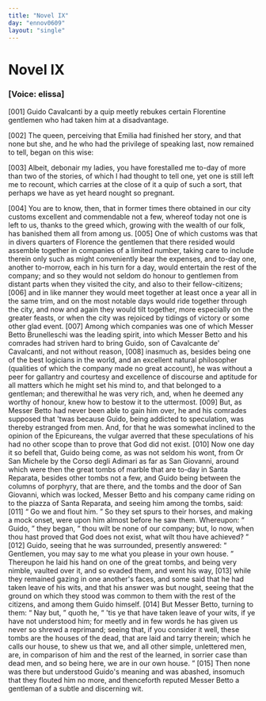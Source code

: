 ```yaml
---
title: "Novel IX"
day: "ennov0609"
layout: "single"
---
```

<div id="nov0609" type="novella" who="elissa">
 <h1>
  Novel IX
 </h1>
 <argument>
  <p>
   <h3>
    [Voice: elissa]
   </h3>
  </p>
  <p>
   <a name="p06090001">
    [001]
   </a>
   Guido Cavalcanti by a quip meetly rebukes certain
	Florentine gentlemen who had taken him at a disadvantage.
  </p>
 </argument>
 <div3 type="commentary" who="author">
  <p>
   <a name="p06090002">
    [002]
   </a>
   The
   queen, perceiving that Emilia had finished
	her story, and that none but she, and he who had the privilege of speaking last, now
	remained to tell, began on this wise:
  </p>
 </div3>
 <div3 type="commentary" who="elissa">
  <p>
   <a name="p06090003">
    [003]
   </a>
   Albeit, debonair my ladies, you have forestalled me to-day of
      more than two of the stories, of which I had thought to tell one, yet one is still left me
      to recount, which carries at the close of it a quip of such a sort, that perhaps we have
      as yet heard nought so pregnant.
  </p>
 </div3>
 <p>
  <a name="p06090004">
   [004]
  </a>
  You are to know, then, that in former times there obtained
in
 our city customs excellent and commendable not a few, whereof today
not one is left to us, thanks to the greed which, growing with
 the wealth
of our folk, has banished them all from among us.
  <a name="p06090005">
   [005]
  </a>
  One
 of which customs was
that in divers quarters of Florence the gentlemen
 that there resided would
assemble together in companies of a
 limited number, taking care to include
therein only such as might
 conveniently bear the expenses, and to-day one,
another to-morrow,
 each in his turn for a day, would entertain the rest of
the company;
 and so they would not seldom do honour to gentlemen from
distant
 parts when they visited the city, and also to their
fellow-citizens;
  <a name="p06090006">
   [006]
  </a>
  and in like manner they would meet together at least once
a year all
 in the same trim, and on the most notable days would ride
together
 through the city, and now and again they would tilt together,
more
 especially on the greater feasts, or when the city was rejoiced by
tidings of victory or some other glad event.
  <a name="p06090007">
   [007]
  </a>
  Among which companies
 was one
of which Messer Betto Brunelleschi was the leading
 spirit, into which
Messer Betto and his comrades had striven hard
  to bring Guido,
son of Cavalcante de' Cavalcanti, and not without
 reason,
  <a name="p06090008">
   [008]
  </a>
  inasmuch as,
besides being one of the best logicians in the
 world, and an excellent
natural philosopher (qualities of which the
 company made no great
account), he was without a peer for gallantry
 and courtesy and excellence
of discourse and aptitude for all matters
 which he might set his mind to,
and that belonged to a gentleman;
 and therewithal he was very rich, and,
when he deemed
 any worthy of honour, knew how to bestow it to the
uttermost.
  <a name="p06090009">
   [009]
  </a>
  But, as Messer Betto had never been able to gain him over, he
and his comrades supposed that 'twas because Guido, being addicted
 to
speculation, was thereby estranged from men. And, for that he
 was somewhat
inclined to the opinion of the Epicureans, the vulgar
 averred that these
speculations of his had no other scope than to
 prove that God did not
exist.
  <a name="p06090010">
   [010]
  </a>
  Now one day it so befell that, Guido
 being come, as was not seldom
his wont, from Or San Michele by
 the Corso degli Adimari as far as San
Giovanni, around which were
 then the great tombs of marble that are to-day
in Santa Reparata,
 besides other tombs not a few, and Guido being between
the columns
 of porphyry, that are there, and the tombs and the door of
San
 Giovanni, which was locked, Messer Betto and his company came
 riding
on to the piazza of Santa Reparata, and seeing him among the
 tombs, said:
  <a name="p06090011">
   [011]
  </a>
  <q direct="unspecified">
   Go we and flout him.
  </q>
  So they set spurs to their
 horses, and making
a mock onset, were upon him almost before he
 saw them. Whereupon:
  <q direct="unspecified">
   Guido,
  </q>
  they began,
  <q direct="unspecified">
   thou wilt be
 none of our company; but, lo
now, when thou hast proved that
 God does not exist, what wilt thou have
achieved?
  </q>
  <a name="p06090012">
   [012]
  </a>
  Guido, seeing
 that he was surrounded, presently answered:
  <q direct="unspecified">
   Gentlemen, you
 may say to me what you please in your own house.
  </q>
  Thereupon he
 laid his hand on one of the great tombs, and being very
nimble,
 vaulted over it, and so evaded them, and went his way,
  <a name="p06090013">
   [013]
  </a>
  while they
remained gazing in one another's faces, and some said that he had
 taken
leave of his wits, and that his answer was but nought, seeing
 that the
ground on which they stood was common to them with the
 rest of the
citizens, and among them Guido himself.
  <a name="p06090014">
   [014]
  </a>
  But Messer
 Betto, turning to them:
  <q direct="unspecified">
   Nay but,
  </q>
  quoth he,
  <q direct="unspecified">
   'tis ye that have
 taken leave of your wits,
if ye have not understood him; for meetly
 and in few words he has given us
never so shrewd a reprimand;
 seeing that, if you consider it well, these
tombs are the houses of the
   dead, that are laid and tarry
therein; which he calls our house, to
 shew us that we, and all other
simple, unlettered men, are, in comparison
 of him and the rest of the
learned, in sorrier case than dead
 men, and so being here, we are in our
own house.
  </q>
  <a name="p06090015">
   [015]
  </a>
  Then none was
 there but understood Guido's meaning and was
abashed, insomuch
 that they flouted him no more, and thenceforth reputed
Messer Betto
 a gentleman of a subtle and discerning wit.
 </p>
</div>